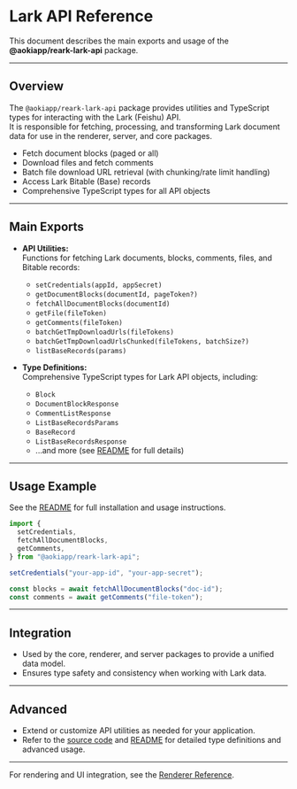 # Lark API Reference

This document describes the main exports and usage of the **@aokiapp/reark-lark-api** package.

---

## Overview

The `@aokiapp/reark-lark-api` package provides utilities and TypeScript types for interacting with the Lark (Feishu) API.  
It is responsible for fetching, processing, and transforming Lark document data for use in the renderer, server, and core packages.

- Fetch document blocks (paged or all)
- Download files and fetch comments
- Batch file download URL retrieval (with chunking/rate limit handling)
- Access Lark Bitable (Base) records
- Comprehensive TypeScript types for all API objects

---

## Main Exports

- **API Utilities:**  
  Functions for fetching Lark documents, blocks, comments, files, and Bitable records:

  - `setCredentials(appId, appSecret)`
  - `getDocumentBlocks(documentId, pageToken?)`
  - `fetchAllDocumentBlocks(documentId)`
  - `getFile(fileToken)`
  - `getComments(fileToken)`
  - `batchGetTmpDownloadUrls(fileTokens)`
  - `batchGetTmpDownloadUrlsChunked(fileTokens, batchSize?)`
  - `listBaseRecords(params)`

- **Type Definitions:**  
  Comprehensive TypeScript types for Lark API objects, including:
  - `Block`
  - `DocumentBlockResponse`
  - `CommentListResponse`
  - `ListBaseRecordsParams`
  - `BaseRecord`
  - `ListBaseRecordsResponse`
  - ...and more (see [README](../../packages/lark-api/README.md#types) for full details)

---

## Usage Example

See the [README](../../packages/lark-api/README.md#usage) for full installation and usage instructions.

```ts
import {
  setCredentials,
  fetchAllDocumentBlocks,
  getComments,
} from "@aokiapp/reark-lark-api";

setCredentials("your-app-id", "your-app-secret");

const blocks = await fetchAllDocumentBlocks("doc-id");
const comments = await getComments("file-token");
```

---

## Integration

- Used by the core, renderer, and server packages to provide a unified data model.
- Ensures type safety and consistency when working with Lark data.

---

## Advanced

- Extend or customize API utilities as needed for your application.
- Refer to the [source code](../../packages/lark-api/src/) and [README](../../packages/lark-api/README.md) for detailed type definitions and advanced usage.

---

For rendering and UI integration, see the [Renderer Reference](renderer.md).
